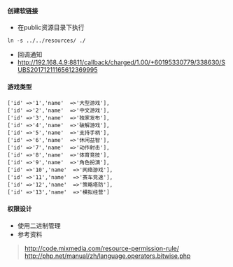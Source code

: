 #### 创建软链接 
- 在public资源目录下执行 
```
ln -s ../../resources/ ./
```

- 回调通知
- http://192.168.4.9:8811/callback/charged/1.00/+60195330779/338630/SUBS20171211165612369995


#### 游戏类型
```
['id' =>'1','name'  =>'大型游戏'],
['id' =>'2','name'  =>'中文游戏'],
['id' =>'3','name'  =>'独家发布'],
['id' =>'4','name'  =>'破解游戏'],
['id' =>'5','name'  =>'支持手柄'],
['id' =>'6','name'  =>'休闲益智'],
['id' =>'7','name'  =>'动作射击'],
['id' =>'8','name'  =>'体育竞技'],
['id' =>'9','name'  =>'角色扮演'],
['id' =>'10','name'  =>'网络游戏'],
['id' =>'11','name'  =>'赛车竞速'],
['id' =>'12','name'  =>'策略塔防'],
['id' =>'13','name'  =>'模拟经营']

```

#### 权限设计

- 使用二进制管理
- 参考资料
> http://code.mixmedia.com/resource-permission-rule/
> http://php.net/manual/zh/language.operators.bitwise.php